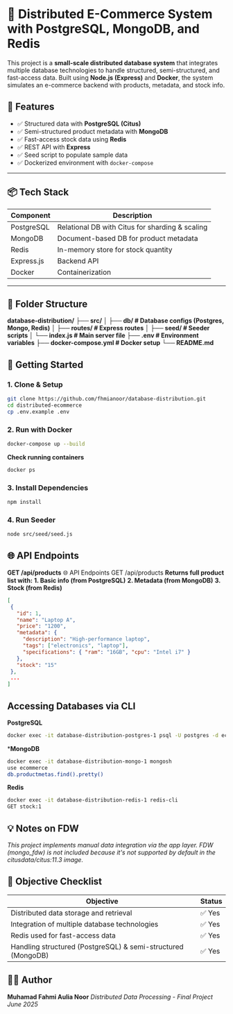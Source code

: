 # 🛒 Distributed E-Commerce System with PostgreSQL, MongoDB, and Redis

This project is a **small-scale distributed database system** that integrates multiple database technologies to handle structured, semi-structured, and fast-access data. Built using **Node.js (Express)** and **Docker**, the system simulates an e-commerce backend with products, metadata, and stock info.

## 📌 Features

- ✅ Structured data with **PostgreSQL (Citus)**
- ✅ Semi-structured product metadata with **MongoDB**
- ✅ Fast-access stock data using **Redis**
- ✅ REST API with **Express**
- ✅ Seed script to populate sample data
- ✅ Dockerized environment with `docker-compose`

---

## 📦 Tech Stack

| Component     | Description                                      |
|---------------|--------------------------------------------------|
| PostgreSQL    | Relational DB with Citus for sharding & scaling |
| MongoDB       | Document-based DB for product metadata           |
| Redis         | In-memory store for stock quantity               |
| Express.js    | Backend API                                       |
| Docker        | Containerization                                 |

---

## 📂 Folder Structure
**database-distribution/**
**├── src/**
**│ ├── db/ # Database configs (Postgres, Mongo, Redis)**
**│ ├── routes/ # Express routes**
**│ ├── seed/ # Seeder scripts**
**│ └── index.js # Main server file**
**├── .env # Environment variables**
**├── docker-compose.yml # Docker setup**
**└── README.md**

## 🚀 Getting Started

### 1. Clone & Setup

```bash
git clone https://github.com/fhmianoor/database-distribution.git
cd distributed-ecommerce
cp .env.example .env
```

### 2. Run with Docker

```bash
docker-compose up --build
```
**Check running containers**
```bash
docker ps
```

### 3. Install Dependencies

```bash
npm install
```

### 4. Run Seeder

```bash
node src/seed/seed.js
```


## 🌐 API Endpoints
**GET /api/products**
🌐 API Endpoints
GET /api/products
**Returns full product list with:**
**1. Basic info (from PostgreSQL)**
**2. Metadata (from MongoDB)**
**3. Stock (from Redis)**
 ```json
[
  {
    "id": 1,
    "name": "Laptop A",
    "price": "1200",
    "metadata": {
      "description": "High-performance laptop",
      "tags": ["electronics", "laptop"],
      "specifications": { "ram": "16GB", "cpu": "Intel i7" }
    },
    "stock": "15"
  },
  ...
]
```
## Accessing Databases via CLI
**PostgreSQL**
```bash
docker exec -it database-distribution-postgres-1 psql -U postgres -d ecommerce
```
***MongoDB**
```bash
docker exec -it database-distribution-mongo-1 mongosh
use ecommerce
db.productmetas.find().pretty()
```
**Redis**
```bash
docker exec -it database-distribution-redis-1 redis-cli
GET stock:1
```

## 💡 Notes on FDW
*This project implements manual data integration via the app layer. FDW (mongo_fdw) is not included because it's not supported by default in the citusdata/citus:11.3 image.*

## 📑 Objective Checklist

| Objective                                                    | Status |
| ------------------------------------------------------------ | ------ |
| Distributed data storage and retrieval                       | ✅ Yes  |
| Integration of multiple database technologies                | ✅ Yes  |
| Redis used for fast-access data                              | ✅ Yes  |
| Handling structured (PostgreSQL) & semi-structured (MongoDB) | ✅ Yes  |

## 👨‍💻 Author
**Muhamad Fahmi Aulia Noor**
*Distributed Data Processing - Final Project*
*June 2025*
